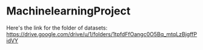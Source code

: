 # MachinelearningProject
Here's the link for the folder of datasets:
https://drive.google.com/drive/u/1/folders/1tpfdFfOangc0O5Bq_mtqLzBjgffPidVY
